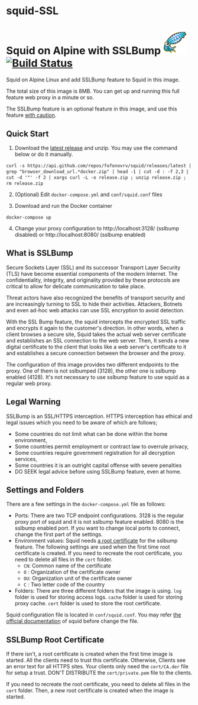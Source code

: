 # squid-SSL
# Squid on Alpine with SSLBump ![Logo](squid_logo.png)[![Build Status](https://travis-ci.org/fofonovrv/squid.svg?branch=master)](https://travis-ci.org/fofonovrv/squid)

Squid on Alpine Linux and add SSLBump feature to Squid in this image.

The total size of this image is 8MB. You can get up and running this full feature web proxy in a minute or so.

The SSLBump feature is an optional feature in this image, and use this feature [with caution](#legal-warning).

## Quick Start

1. Download the [latest release](https://github.com/alatas/squid-alpine-ssl/releases/latest) and unzip. You may use the command below or do it manually.

```shell
curl -s https://api.github.com/repos/fofonovrv/squid/releases/latest | grep "browser_download_url.*docker.zip" | head -1 | cut -d : -f 2,3 | cut -d '"' -f 2 | xargs curl -L -o release.zip ; unzip release.zip ; rm release.zip
```

2. (Optional) Edit `docker-compose.yml` and `conf/squid.conf` files

3. Download and run the Docker container

```shell
docker-compose up
```

4. Change your proxy configuration to http://localhost:3128/ (sslbump disabled) or http://localhost:8080/ (sslbump enabled)


## What is SSLBump

Secure Sockets Layer (SSL) and its successor Transport Layer Security (TLS) have become essential components of the modern Internet. The confidentiality, integrity, and originality provided by these protocols are critical to allow for delicate communication to take place.

Threat actors have also recognized the benefits of transport security and are increasingly turning to SSL to hide their activities. Attackers, Botnets and even ad-hoc web attacks can use SSL encryption to avoid detection.

With the SSL Bump feature, the squid intercepts the encrypted SSL traffic and encrypts it again to the customer's direction. In other words, when a client browses a secure site, Squid takes the actual web server certificate and establishes an SSL connection to the web server. Then, It sends a new digital certificate to the client that looks like a web server's certificate to it and establishes a secure connection between the browser and the proxy.

The configuration of this image provides two different endpoints to the proxy. One of them is not sslbumped (3128), the other one is sslbump enabled (4128). It's not necessary to use sslbump feature to use squid as a regular web proxy.

## Legal Warning

SSLBump is an SSL/HTTPS interception. HTTPS interception has ethical and legal issues which you need to be aware of which are follows;

* Some countries do not limit what can be done within the home environment,
* Some countries permit employment or contract law to overrule privacy,
* Some countries require government registration for all decryption services,
* Some countries it is an outright capital offense with severe penalties
* DO SEEK legal advice before using SSLBump feature, even at home.

## Settings and Folders

There are a few settings in the `docker-compose.yml` file as follows:

* Ports: There are two TCP endpoint configurations. 3128 is the regular proxy port of squid and it is not sslbump feature enabled. 8080 is the sslbump enabled port. If you want to change local ports to connect, change the first part of the settings. 
* Environment values: Squid needs [a root certificate](#sslbump-root-certificate) for the sslbump feature. The following settings are used when the first time root certificate is created. If you need to recreate the root certificate, you need to delete all files in the `cert` folder.
  * `CN`: Common name of the certificate
  * `O` : Organization of the certificate owner
  * `OU`: Organization unit of the certificate owner
  * `C` : Two letter code of the country
* Folders: There are three different folders that the image is using. `log` folder is used for storing access logs. `cache` folder is used for storing proxy cache. `cert` folder is used to store the root certificate.

Squid configuration file is located in `conf/squid.conf`. You may refer [the official documentation](http://www.squid-cache.org/Versions/v3/3.5/cfgman/) of squid before change the file.

## SSLBump Root Certificate

If there isn't, a root certificate is created when the first time image is started. All the clients need to trust this certificate. Otherwise, Clients see an error text for all HTTPS sites. Your clients only need the `cert/CA.der` file for setup a trust. DON'T DISTRIBUTE the `cert/private.pem` file to the clients.

If you need to recreate the root certificate, you need to delete all files in the `cert` folder. Then, a new root certificate is created when the image is started.
